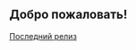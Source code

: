 ## Добро пожаловать!

[Последний релиз](https://github.com/rvboris/rvboris.github.io/releases/latest/download/resume-ru.pdf)
